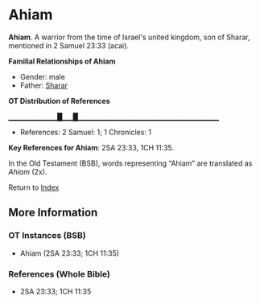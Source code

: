 # Ahiam
**Ahiam**. 
A warrior from the time of Israel's united kingdom, son of Sharar, mentioned in 2 Samuel 23:33 (acai). 




**Familial Relationships of Ahiam**


* Gender: male
* Father: [Sharar](Sharar.md)


**OT Distribution of References**

▁▁▁▁▁▁▁▁▁█▁▁█▁▁▁▁▁▁▁▁▁▁▁▁▁▁▁▁▁▁▁▁▁▁▁▁▁▁
* References: 2 Samuel: 1; 1 Chronicles: 1



**Key References for Ahiam**: 
2SA 23:33, 1CH 11:35. 


In the Old Testament (BSB), words representing “Ahiam” are translated as 
*Ahiam* (2x). 




Return to [Index](00-Index.md)

## More Information

### OT Instances (BSB)

* Ahiam (2SA 23:33; 1CH 11:35)



### References (Whole Bible)

* 2SA 23:33; 1CH 11:35



